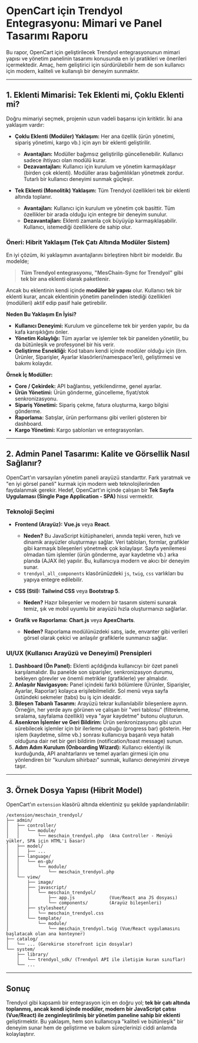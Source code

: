# OpenCart için Trendyol Entegrasyonu: Mimari ve Panel Tasarımı Raporu

Bu rapor, OpenCart için geliştirilecek Trendyol entegrasyonunun mimari yapısı ve yönetim panelinin tasarımı konusunda en iyi pratikleri ve önerileri içermektedir. Amaç, hem geliştirici için sürdürülebilir hem de son kullanıcı için modern, kaliteli ve kullanışlı bir deneyim sunmaktır.

---

## 1. Eklenti Mimarisi: Tek Eklenti mi, Çoklu Eklenti mi?

Doğru mimariyi seçmek, projenin uzun vadeli başarısı için kritiktir. İki ana yaklaşım vardır:

*   **Çoklu Eklenti (Modüler) Yaklaşım:** Her ana özellik (ürün yönetimi, sipariş yönetimi, kargo vb.) için ayrı bir eklenti geliştirilir.
    *   **Avantajları:** Modüller bağımsız geliştirilip güncellenebilir. Kullanıcı sadece ihtiyacı olan modülü kurar.
    *   **Dezavantajları:** Kullanıcı için kurulum ve yönetim karmaşıklaşır (birden çok eklenti). Modüller arası bağımlılıkları yönetmek zordur. Tutarlı bir kullanıcı deneyimi sunmak güçleşir.

*   **Tek Eklenti (Monolitik) Yaklaşım:** Tüm Trendyol özellikleri tek bir eklenti altında toplanır.
    *   **Avantajları:** Kullanıcı için kurulum ve yönetim çok basittir. Tüm özellikler bir arada olduğu için entegre bir deneyim sunulur.
    *   **Dezavantajları:** Eklenti zamanla çok büyüyüp karmaşıklaşabilir. Kullanıcı, istemediği özelliklere de sahip olur.

### Öneri: Hibrit Yaklaşım (Tek Çatı Altında Modüler Sistem)

En iyi çözüm, iki yaklaşımın avantajlarını birleştiren hibrit bir modeldir. Bu modelde;

> **Tüm Trendyol entegrasyonu, "MesChain-Sync for Trendyol" gibi tek bir ana eklenti olarak paketlenir.**

Ancak bu eklentinin kendi içinde **modüler bir yapısı** olur. Kullanıcı tek bir eklenti kurar, ancak eklentinin yönetim panelinden istediği özellikleri (modülleri) aktif edip pasif hale getirebilir.

**Neden Bu Yaklaşım En İyisi?**
*   **Kullanıcı Deneyimi:** Kurulum ve güncelleme tek bir yerden yapılır, bu da kafa karışıklığını önler.
*   **Yönetim Kolaylığı:** Tüm ayarlar ve işlemler tek bir panelden yönetilir, bu da bütünleşik ve profesyonel bir his verir.
*   **Geliştirme Esnekliği:** Kod tabanı kendi içinde modüler olduğu için (örn. Ürünler, Siparişler, Ayarlar klasörleri/namespace'leri), geliştirmesi ve bakımı kolaydır.

**Örnek İç Modüller:**
*   **Core / Çekirdek:** API bağlantısı, yetkilendirme, genel ayarlar.
*   **Ürün Yönetimi:** Ürün gönderme, güncelleme, fiyat/stok senkronizasyonu.
*   **Sipariş Yönetimi:** Sipariş çekme, fatura oluşturma, kargo bilgisi gönderme.
*   **Raporlama:** Satışlar, ürün performansı gibi verileri gösteren bir dashboard.
*   **Kargo Yönetimi:** Kargo şablonları ve entegrasyonları.

---

## 2. Admin Panel Tasarımı: Kalite ve Görsellik Nasıl Sağlanır?

OpenCart'ın varsayılan yönetim paneli arayüzü standarttır. Fark yaratmak ve "en iyi görsel paneli" kurmak için modern web teknolojilerinden faydalanmak gerekir. Hedef, OpenCart'ın içinde çalışan bir **Tek Sayfa Uygulaması (Single Page Application - SPA)** hissi vermektir.

### Teknoloji Seçimi

*   **Frontend (Arayüz):** **Vue.js** veya **React**.
    *   **Neden?** Bu JavaScript kütüphaneleri, anında tepki veren, hızlı ve dinamik arayüzler oluşturmayı sağlar. Veri tabloları, formlar, grafikler gibi karmaşık bileşenleri yönetmek çok kolaylaşır. Sayfa yenilemesi olmadan tüm işlemler (ürün gönderme, ayar kaydetme vb.) arka planda (AJAX ile) yapılır. Bu, kullanıcıya modern ve akıcı bir deneyim sunar.
    *   `trendyol_all_components` klasörünüzdeki `js`, `twig`, `css` varlıkları bu yapıya entegre edilebilir.

*   **CSS (Stil):** **Tailwind CSS** veya **Bootstrap 5**.
    *   **Neden?** Hazır bileşenler ve modern bir tasarım sistemi sunarak temiz, şık ve mobil uyumlu bir arayüzü hızla oluşturmanızı sağlarlar.

*   **Grafik ve Raporlama:** **Chart.js** veya **ApexCharts**.
    *   **Neden?** Raporlama modülünüzdeki satış, iade, envanter gibi verileri görsel olarak çekici ve anlaşılır grafiklerle sunmanızı sağlar.

### UI/UX (Kullanıcı Arayüzü ve Deneyimi) Prensipleri

1.  **Dashboard (Ön Panel):** Eklenti açıldığında kullanıcıyı bir özet paneli karşılamalıdır. Bu panelde son siparişler, senkronizasyon durumu, bekleyen görevler ve önemli metrikler (grafiklerle) yer almalıdır.
2.  **Anlaşılır Navigasyon:** Panel içindeki farklı bölümlere (Ürünler, Siparişler, Ayarlar, Raporlar) kolayca erişilebilmelidir. Sol menü veya sayfa üstündeki sekmeler (tabs) bu iş için idealdir.
3.  **Bileşen Tabanlı Tasarım:** Arayüzü tekrar kullanılabilir bileşenlere ayırın. Örneğin, her yerde aynı görünen ve çalışan bir "veri tablosu" (filtreleme, sıralama, sayfalama özellikli) veya "ayar kaydetme" butonu oluşturun.
4.  **Asenkron İşlemler ve Geri Bildirim:** Ürün senkronizasyonu gibi uzun sürebilecek işlemler için bir ilerleme çubuğu (progress bar) gösterin. Her işlem (kaydetme, silme vb.) sonrası kullanıcıya başarılı veya hatalı olduğuna dair net bir geri bildirim (notification/toast message) sunun.
5.  **Adım Adım Kurulum (Onboarding Wizard):** Kullanıcı eklentiyi ilk kurduğunda, API anahtarlarını ve temel ayarları girmesi için onu yönlendiren bir "kurulum sihirbazı" sunmak, kullanıcı deneyimini zirveye taşır.

---

## 3. Örnek Dosya Yapısı (Hibrit Model)

OpenCart'ın `extension` klasörü altında eklentiniz şu şekilde yapılandırılabilir:

```
/extension/meschain_trendyol/
├── admin/
│   ├── controller/
│   │   └── module/
│   │       └── meschain_trendyol.php  (Ana Controller - Menüyü yükler, SPA için HTML'i basar)
│   ├── model/
│   │   ├── ...
│   ├── language/
│   │   └── en-gb/
│   │       └── module/
│   │           └── meschain_trendyol.php
│   └── view/
│       ├── image/
│       ├── javascript/
│       │   └── meschain_trendyol/
│       │       ├── app.js             (Vue/React ana JS dosyası)
│       │       └── components/        (Arayüz bileşenleri)
│       ├── stylesheet/
│       │   └── meschain_trendyol.css
│       └── template/
│           └── module/
│               └── meschain_trendyol.twig (Vue/React uygulamasını başlatacak olan ana konteyner)
├── catalog/
│   └── ... (Gerekirse storefront için dosyalar)
└── system/
    ├── library/
    │   └── trendyol_sdk/ (Trendyol API ile iletişim kuran sınıflar)
    └── ...
```

---

## Sonuç

Trendyol gibi kapsamlı bir entegrasyon için en doğru yol; **tek bir çatı altında toplanmış, ancak kendi içinde modüler, modern bir JavaScript çatısı (Vue/React) ile zenginleştirilmiş bir yönetim paneline sahip bir eklenti** geliştirmektir. Bu yaklaşım, hem son kullanıcıya "kaliteli ve bütünleşik" bir deneyim sunar hem de geliştirme ve bakım süreçlerinizi ciddi anlamda kolaylaştırır. 